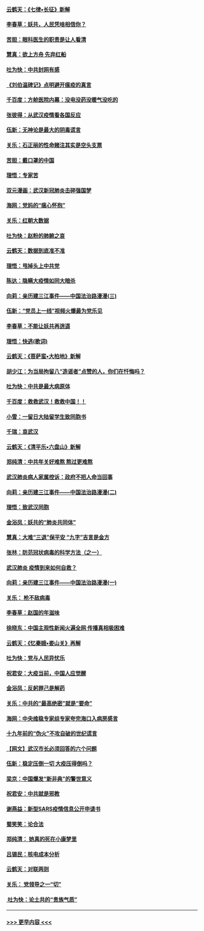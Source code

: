 #### [云鹤天：《七律▪长征》新解](../pages/nsc993/n11855479.md?t=02091855) 
#### [李春草：妖共，人民凭啥相信你？](../pages/nsc993/n11855196.md?t=02091855) 
#### [苦胆：眼科医生的职责是让人看清](../pages/nsc993/n11853840.md?t=02091855) 
#### [慧真：欲上方舟 先弃红船](../pages/nsc993/n11853483.md?t=02091855) 
#### [吐为快：中共封网有感](../pages/nsc993/n11852575.md?t=02091855) 
#### [《刘伯温碑记》点明避开瘟疫的真言](../pages/nsc993/n11852128.md?t=02091855) 
#### [千百度：方舱医院内幕：没电没药没暖气没吃的](../pages/nsc993/n11850211.md?t=02091855) 
#### [张彼得：从武汉疫情看各国反应](../pages/nsc993/n11850102.md?t=02091855) 
#### [伍新：无神论是最大的阴毒谎言](../pages/nsc993/n11846129.md?t=02091855) 
#### [关乐：石正丽的性命赌注其实是空头支票](../pages/nsc993/n11846109.md?t=02091855) 
#### [苦胆：戴口罩的中国](../pages/nsc993/n11845576.md?t=02091855) 
#### [理悟：专家苦](../pages/nsc993/n11845564.md?t=02091855) 
#### [双元漫画：武汉新冠肺炎击碎强国梦](../pages/nsc993/n11843320.md?t=02091855) 
#### [海网：党妈的“瘟心怀抱”](../pages/nsc993/n11840740.md?t=02091855) 
#### [关乐：红朝大数据](../pages/nsc993/n11840675.md?t=02091855) 
#### [吐为快：赵粉的肺腑之哀](../pages/nsc993/n11840618.md?t=02091855) 
#### [云鹤天：数据到底准不准](../pages/nsc993/n11840325.md?t=02091855) 
#### [理悟：甩掉头上中共党](../pages/nsc993/n11838826.md?t=02091855) 
#### [陈达：隐瞒大疫情如同大暗杀](../pages/nsc993/n11838771.md?t=02091855) 
#### [向莉：亲历建三江事件——中国法治路漫漫(三)](../pages/nsc993/n11831825.md?t=02091855) 
#### [伍新：“党员上一线”视频火爆最为党乐见](../pages/nsc993/n11838200.md?t=02091855) 
#### [李春草：不能让妖共再逍遥](../pages/nsc993/n11838102.md?t=02091855) 
#### [理悟：快逃(歌词)](../pages/nsc993/n11838083.md?t=02091855) 
#### [云鹤天：《菩萨蛮▪大柏地》新解](../pages/nsc993/n11838059.md?t=02091855) 
#### [胡少江：为当局拘留八“造谣者”点赞的人，你们在忏悔吗？](../pages/nsc993/n11836801.md?t=02091855) 
#### [吐为快：中共是最大病原体](../pages/nsc993/n11836748.md?t=02091855) 
#### [千百度：救救武汉！救救中国！！](../pages/nsc993/n11836145.md?t=02091855) 
#### [小雪：一留日大陆留学生致同胞书](../pages/nsc993/n11834624.md?t=02091855) 
#### [千瑞：哀武汉](../pages/nsc993/n11833647.md?t=02091855) 
#### [云鹤天：《清平乐▪六盘山》新解](../pages/nsc993/n11833611.md?t=02091855) 
#### [郑纯清：中共年关好难熬 熬过更难熬](../pages/nsc993/n11833489.md?t=02091855) 
#### [武汉肺炎病人家属控诉：政府不把人命当回事](../pages/nsc993/n11833205.md?t=02091855) 
#### [向莉：亲历建三江事件——中国法治路漫漫(二)](../pages/nsc993/n11829102.md?t=02091855) 
#### [理悟：致武汉同胞](../pages/nsc993/n11831522.md?t=02091855) 
#### [金浴凤：妖共的“肺炎共同体”](../pages/nsc993/n11829448.md?t=02091855) 
#### [慧真：大难“三退”保平安 “九字”吉言是金方](../pages/nsc993/n11829501.md?t=02091855) 
#### [张林：防范冠状病毒的科学方法（之一）](../pages/nsc993/n11828618.md?t=02091855) 
#### [武汉肺炎 疫情到来如何自救？](../pages/nsc993/n11827632.md?t=02091855) 
#### [向莉：亲历建三江事件——中国法治路漫漫(一)](../pages/nsc993/n11827190.md?t=02091855) 
#### [关乐： 枪不敌病毒](../pages/nsc993/n11826746.md?t=02091855) 
#### [李春草：赵国的年滋味](../pages/nsc993/n11826321.md?t=02091855) 
#### [徐晓东：中国主观性新闻火遍全网 传播真相极困难](../pages/nsc993/n11826508.md?t=02091855) 
#### [云鹤天：《忆秦娥▪娄山关》再解](../pages/nsc993/n11824682.md?t=02091855) 
#### [吐为快：党与人民异忧乐](../pages/nsc993/n11824660.md?t=02091855) 
#### [祝君安：大疫当前，中国人应觉醒](../pages/nsc993/n11821946.md?t=02091855) 
#### [金浴凤：反躬罪己是解药](../pages/nsc993/n11820280.md?t=02091855) 
#### [关乐：中共的“最高绝密”就是“要命”](../pages/nsc993/n11816946.md?t=02091855) 
#### [海网：中央维稳专家组专家夸完海口入病房感言](../pages/nsc993/n11815138.md?t=02091855) 
#### [十九年前的“伪火”不攻自破的世纪谎言](../pages/nsc993/n11813238.md?t=02091855) 
#### [【网文】武汉市长必须回答的六个问题](../pages/nsc993/n11813848.md?t=02091855) 
#### [伍新：稳定压倒一切 大疫压得倒吗？](../pages/nsc993/n11812634.md?t=02091855) 
#### [梁京：中国爆发“新非典”的警世意义](../pages/nsc993/n11812554.md?t=02091855) 
#### [祝君安：中共就是邪教](../pages/nsc993/n11812431.md?t=02091855) 
#### [谢燕益：新型SARS疫情信息公开申请书](../pages/nsc993/n11808840.md?t=02091855) 
#### [蜀笑笑：论合法](../pages/nsc993/n11808064.md?t=02091855) 
#### [郑纯清： 她真的死在小康梦里](../pages/nsc993/n11806623.md?t=02091855) 
#### [吕锡民：核电成本分析](../pages/nsc993/n11806284.md?t=02091855) 
#### [云鹤天：对联两则](../pages/nsc993/n11805957.md?t=02091855) 
#### [关乐： 党领导之一“切”](../pages/nsc993/n11804505.md?t=02091855) 
#### [ 吐为快：论土共的“贵族气质”](../pages/nsc993/n11804490.md?t=02091855) 

----
#### [ >>> 更早内容 <<< ](../indexes/nsc993-earlier.md)

